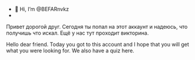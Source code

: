 - 👋 Hi, I’m @BEFARnvkz
- 
Привет дорогой друг. Сегодня ты попал на этот аккаунт и надеюсь, что получишь что искал. Ещё у нас тут проходит викторина.

Hello dear friend. Today you got to this account and I hope that you will get what you were looking for. We also have a quiz here.
<!---
BEFARnvkz/BEFARnvkz is a ✨ special ✨ repository because its `README.md` (this file) appears on your GitHub profile.
You can click the Preview link to take a look at your changes.
--->
